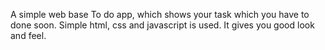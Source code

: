 A simple web base To do app, which shows your task which you have to done soon. Simple html, css and javascript is used. It gives you good look and feel.
